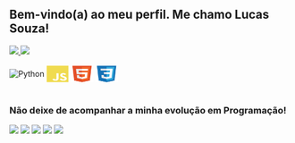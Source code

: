## Bem-vindo(a) ao meu perfil. Me chamo Lucas Souza! 

<div>
   <a href="https://github.com/Lucassouza2109">
     <img height="180em" src="https://github-readme-stats.vercel.app/api?username=Lucassouza2109&show_icons=true&theme=tokyonight&include_all_commits=true&count_private=true"/>
   </a>
   <a href="https://github.com/Lucassouza2109">
     <img height="180em" src="https://github-readme-stats.vercel.app/api/top-langs/?username=Lucassouza2109&layout=compact&langs_count=6&theme=tokyonight"/>
   </a>
</div>

<div><br>
  <img align="center" alt="Python" height="30" width="40" src="https://cdn.jsdelivr.net/gh/devicons/devicon/icons/python/python-original-wordmark.svg">
  <img align="center" alt="JavaScript" height="30" width="40" src="https://raw.githubusercontent.com/devicons/devicon/master/icons/javascript/javascript-plain.svg">
  <img align="center" alt="HTML" height="30" width="40" src="https://raw.githubusercontent.com/devicons/devicon/master/icons/html5/html5-original.svg">
  <img align="center" alt="CSS" height="30" width="40" src="https://raw.githubusercontent.com/devicons/devicon/master/icons/css3/css3-original.svg">
</div>

<br>

### Não deixe de acompanhar a minha evolução em Programação!

<div> 
  <a href="https://youtube.com" target="_blank"><img src="https://img.shields.io/badge/YouTube-FF0000?style=for-the-badge&logo=youtube&logoColor=white" target="_blank"></a>
  <a href="https://instagram.com" target="_blank"><img src="https://img.shields.io/badge/-Instagram-%23E4405F?style=for-the-badge&logo=instagram&logoColor=white" target="_blank"></a>
  <a href="https://discord.com" target="_blank"><img src="https://img.shields.io/badge/Discord-7289DA?style=for-the-badge&logo=discord&logoColor=white" target="_blank"></a> 
  <a href="mailto:your-email@example.com"><img src="https://img.shields.io/badge/-Gmail-%23333?style=for-the-badge&logo=gmail&logoColor=white" target="_blank"></a>
  <a href="https://linkedin.com" target="_blank"><img src="https://img.shields.io/badge/-LinkedIn-%230077B5?style=for-the-badge&logo=linkedin&logoColor=white" target="_blank"></a>
</div>
